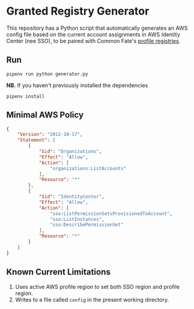 # Granted Registry Generator

This repository has a Python script that automatically generates an AWS config file based on the current account assignments in AWS Identity Center (nee SSO), to be paired with Common Fate's [profile registries](https://docs.commonfate.io/granted/usage/profile-registry).

## Run

`pipenv run python generator.py`

**NB.** If you haven't previously installed the dependencies

`pipenv install`

## Minimal AWS Policy

```json
{
    "Version": "2012-10-17",
    "Statement": [
        {
            "Sid": "Organizations",
            "Effect": "Allow",
            "Action": [
                "organizations:ListAccounts"
            ],
            "Resource": "*"
        },
        {
            "Sid": "IdentityCenter",
            "Effect": "Allow",
            "Action": [
                "sso:ListPermissionSetsProvisionedToAccount",
                "sso:ListInstances",
                "sso:DescribePermissionSet"
            ],
            "Resource": "*"
        }
    ]
}
```

## Known Current Limitations

1. Uses active AWS profile region to set both SSO region and profile region.
2. Writes to a file called `config` in the present working directory.
